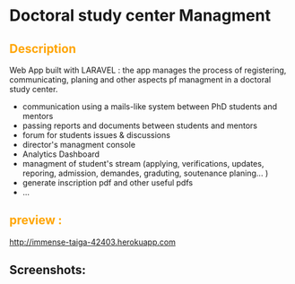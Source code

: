 # Doctoral study center Managment 
## <span style="color:orange"><strong>Description</strong></span>

 Web App built with LARAVEL : the app manages the process of registering, communicating, planing and other aspects pf managment in a doctoral study center.

- communication using a mails-like system between PhD students and mentors
- passing reports and documents between students and mentors
- forum for students issues & discussions
- director's managment console
- Analytics Dashboard
- managment of student's stream (applying, verifications, updates, reporing, admission, demandes, graduting, soutenance planing... )
- generate inscription pdf and other useful pdfs
- ...

## <span style="color:orange"><strong> preview : </strong></span>

http://immense-taiga-42403.herokuapp.com


## Screenshots:
<img />
